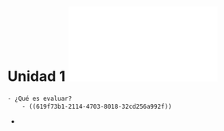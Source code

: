# Unidad 1 ![📑](../assets/Unidad1_Impact_Evaluation_1637839735097_0.pdf)
	- ¿Qué es evaluar?
		- ((619f73b1-2114-4703-8018-32cd256a992f))
-